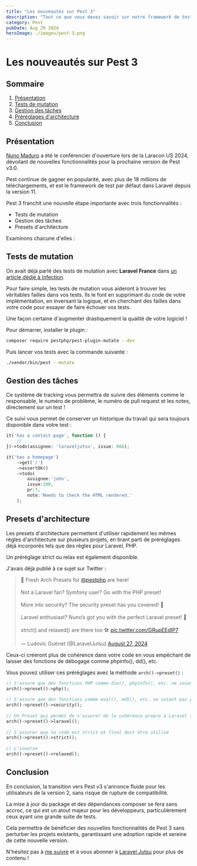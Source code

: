 ```yaml
---
title: "Les nouveautés sur Pest 3"
description: "Tout ce que vous devez savoir sur notre framework de test préféré."
category: Pest
pubDate: Aug 29 2024
heroImage: ./images/pest-3.png
---
```


# Les nouveautés sur Pest 3

## Sommaire
1. [Présentation](#presentation)
2. [Tests de mutation](#mutation)
3. [Gestion des tâches](#tasks)
4. [Préréglages d'architecture](#presets)
5. [Conclusion](#conclusion)

## Présentation <a name="presentation"></a>

[Nuno Maduro](https://x.com/enunomaduro) a été le conférencier d'ouverture lors de la Laracon US 2024, dévoilant de nouvelles fonctionnalités pour la prochaine version de Pest v3.0. 

Pest continue de gagner en popularité, avec plus de 18 millions de téléchargements, et est le framework de test par défaut dans Laravel depuis la version 11.

Pest 3 franchit une nouvelle étape importante avec trois fonctionnalités :

- Tests de mutation
- Gestion des tâches
- Presets d'architecture

Examinons chacune d'elles :

## Tests de mutation <a name="mutation"></a>

On avait déjà parlé des tests de mutation avec **Laravel France** dans [un article dédié à Infection](https://laravel-france.com/posts/ameliorez-vos-tests-avec-infection).

Pour faire simple, les tests de mutation vous aideront à trouver les véritables failles dans vos tests. Ils le font en supprimant du code de votre implémentation, en inversant la logique, et en cherchant des failles dans votre code pour essayer de faire échouer vos tests.

Une façon certaine d'augmenter drastiquement la qualité de votre logiciel !

Pour démarrer, installer le plugin : 

```bash
composer require pestphp/pest-plugin-mutate --dev
```

Puis lancer vos tests avec la commande suivante :

```bash
./vendor/bin/pest --mutate
```

## Gestion des tâches <a name="tasks"></a>

Ce système de tracking vous permettra de suivre des éléments comme le responsable, le numéro de problème, le numéro de pull request et les notes, directement sur un test !

Ce suivi vous permet de conserver un historique du travail qui sera toujours disponible dans votre test :

```php
it('has a contact page', function () {
    // ...
})->todo(assignee: 'laraveljutsu', issue: 666);

it('has a homepage')
    ->get('/')
    ->assertOk()
    ->todo(
        assignee:'john',
        issue:100,
        pr:7,
        note:'Needs to check the HTML rendered.'
    );
```

## Presets d'architecture <a name="presets"></a>

Les presets d'architecture permettent d'utiliser rapidement les mêmes règles d'architecture sur plusieurs projets, en tirant parti de préréglages déjà incorporés tels que des règles pour Laravel, PHP.

Un préréglage strict ou relax est également disponible. 

J'avais déjà publié à ce sujet sur Twitter :

<blockquote class="twitter-tweet" data-media-max-width="560"><p lang="en" dir="ltr">🎉 Fresh Arch Presets for <a href="https://twitter.com/pestphp?ref_src=twsrc%5Etfw">@pestphp</a> are here!<br><br>Not a Laravel fan? Symfony user? Go with the PHP preset!<br><br>More into security? The security preset has you covered! 🔐<br><br>Laravel enthusiast? Nuno’s got you with the perfect Laravel preset! 🚀<br><br>strict() and relaxed() are there too 🛠️ <a href="https://t.co/GRupEEdIP7">pic.twitter.com/GRupEEdIP7</a></p>&mdash; Ludovic Guénet (@LaravelJutsu) <a href="https://twitter.com/LaravelJutsu/status/1828450124927807923?ref_src=twsrc%5Etfw">August 27, 2024</a></blockquote> <script async src="https://platform.twitter.com/widgets.js" charset="utf-8"></script>

Ceux-ci créeront plus de cohérence dans votre code en vous empêchant de laisser des fonctions de débogage comme phpinfo(), dd(), etc.

Vous pouvez utiliser ces préréglages avec la méthode `arch()->preset()` :

```php
// S'assure que des fonctions PHP comme die(), phpinfo(), etc. ne soient pas présentes
arch()->preset()->php();
 
// S'assure que des fonctions comme eval(), md5(), etc. ne soient pas présentes
arch()->preset()->security();
 
// Un Preset qui permet de s'assurer de la cohérence propre à Laravel sur l'organisation du projet
arch()->preset()->laravel();
 
// S'assurer que le code est strict et final doit être utilisé
arch()->preset()->strict();
 
// L'inverse 
arch()->preset()->relaxed();
```

## Conclusion <a name="conclusion"></a>

En conclusion, la transition vers Pest v3 s'annonce fluide pour les utilisateurs de la version 2, sans risque de rupture de compatibilité. 

La mise à jour du package et des dépendances composer se fera sans accroc, ce qui est un atout majeur pour les développeurs, particulièrement ceux ayant une grande suite de tests. 

Cela permettra de bénéficier des nouvelles fonctionnalités de Pest 3 sans perturber les projets existants, garantissant une adoption rapide et sereine de cette nouvelle version.

N'hésitez pas à [me suivre](https://twitter.com/LaravelJutsu) et à vous abonner à [Laravel Jutsu](https://www.youtube.com/@LaravelJutsu) pour plus de contenu !
